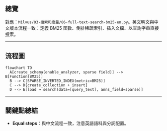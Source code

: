 ## 總覽

對應：`Milvus/03-搜索和度量/06-full-text-search-bm25-en.py`。英文明文與中文版本流程一致：定義 BM25 函數、倒排稀疏索引、插入文檔、以查詢字串直接搜索。

---

## 流程圖

```mermaid
flowchart TD
  A[create_schema(enable_analyzer, sparse field)] --> B[Function(BM25)]
  B --> C[SPARSE_INVERTED_INDEX(metric=BM25)]
  C --> D[create_collection + insert]
  D --> E[load → search(data=[query_text], anns_field=sparse)]
```

---

## 關鍵點總結

- **Equal steps**：與中文流程一致，注意英語語料與分詞配置。


